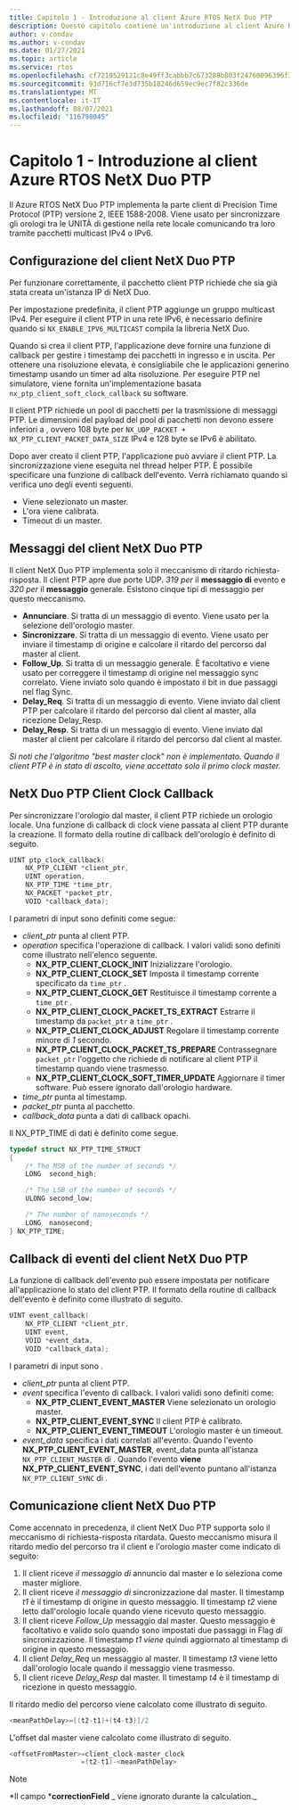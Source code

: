 ```yaml
---
title: Capitolo 1 - Introduzione al client Azure RTOS NetX Duo PTP
description: Questo capitolo contiene un'introduzione al client Azure RTOS NetX Duo PTP.
author: v-condav
ms.author: v-condav
ms.date: 01/27/2021
ms.topic: article
ms.service: rtos
ms.openlocfilehash: cf7210529121c8e49ff3cabbb7c673288b803f24760096396f32f33d4a9fb7e6
ms.sourcegitcommit: 93d716cf7e3d735b18246d659ec9ec7f82c336de
ms.translationtype: MT
ms.contentlocale: it-IT
ms.lasthandoff: 08/07/2021
ms.locfileid: "116798045"
---
```

# <a name="chapter-1---introduction-to-azure-rtos-netx-duo-ptp-client"></a>Capitolo 1 - Introduzione al client Azure RTOS NetX Duo PTP

Il Azure RTOS NetX Duo PTP implementa la parte client di Precision Time Protocol (PTP) versione 2, IEEE 1588-2008. Viene usato per sincronizzare gli orologi tra le UNITÀ di gestione nella rete locale comunicando tra loro tramite pacchetti multicast IPv4 o IPv6.

## <a name="netx-duo-ptp-client-setup"></a>Configurazione del client NetX Duo PTP

Per funzionare correttamente, il pacchetto client PTP richiede che sia già stata creata un'istanza IP di NetX Duo.

Per impostazione predefinita, il client PTP aggiunge un gruppo multicast IPv4. Per eseguire il client PTP in una rete IPv6, è necessario definire quando si `NX_ENABLE_IPV6_MULTICAST` compila la libreria NetX Duo.

Quando si crea il client PTP, l'applicazione deve fornire una funzione di callback per gestire i timestamp dei pacchetti in ingresso e in uscita. Per ottenere una risoluzione elevata, è consigliabile che le applicazioni generino timestamp usando un timer ad alta risoluzione. Per eseguire PTP nel simulatore, viene fornita un'implementazione basata `nx_ptp_client_soft_clock_callback` su software.

Il client PTP richiede un pool di pacchetti per la trasmissione di messaggi PTP. Le dimensioni del payload del pool di pacchetti non devono essere inferiori a , ovvero 108 byte per `NX_UDP_PACKET + NX_PTP_CLIENT_PACKET_DATA_SIZE` IPv4 e 128 byte se IPv6 è abilitato.

Dopo aver creato il client PTP, l'applicazione può avviare il client PTP. La sincronizzazione viene eseguita nel thread helper PTP. È possibile specificare una funzione di callback dell'evento. Verrà richiamato quando si verifica uno degli eventi seguenti.
* Viene selezionato un master. 
* L'ora viene calibrata.
* Timeout di un master.

## <a name="netx-duo-ptp-client-messages"></a>Messaggi del client NetX Duo PTP

Il client NetX Duo PTP implementa solo il meccanismo di ritardo richiesta-risposta. Il client PTP apre due porte UDP. *319 per* il **messaggio di** evento e *320 per* il **messaggio** generale. Esistono cinque tipi di messaggio per questo meccanismo.

* **Annunciare**. Si tratta di un messaggio di evento. Viene usato per la selezione dell'orologio master.
* **Sincronizzare**. Si tratta di un messaggio di evento. Viene usato per inviare il timestamp di origine e calcolare il ritardo del percorso dal master al client.
* **Follow_Up**. Si tratta di un messaggio generale. È facoltativo e viene usato per correggere il timestamp di origine nel messaggio sync correlato. Viene inviato solo quando è impostato il bit in due passaggi nel flag Sync.
* **Delay_Req**. Si tratta di un messaggio di evento. Viene inviato dal client PTP per calcolare il ritardo del percorso dal client al master, alla ricezione Delay_Resp.
* **Delay_Resp**. Si tratta di un messaggio di evento. Viene inviato dal master al client per calcolare il ritardo del percorso dal client al master.

*Si noti che l'algoritmo "best master clock" non è implementato. Quando il client PTP è in stato di ascolto, viene accettato solo il primo clock master.*

## <a name="netx-duo-ptp-client-clock-callback"></a>NetX Duo PTP Client Clock Callback
Per sincronizzare l'orologio dal master, il client PTP richiede un orologio locale. Una funzione di callback di clock viene passata al client PTP durante la creazione. Il formato della routine di callback dell'orologio è definito di seguito.
```C
UINT ptp_clock_callback(
    NX_PTP_CLIENT *client_ptr, 
    UINT operation,
    NX_PTP_TIME *time_ptr, 
    NX_PACKET *packet_ptr,
    VOID *callback_data);
```
I parametri di input sono definiti come segue:
* *client_ptr* punta al client PTP.
* *operation* specifica l'operazione di callback. I valori validi sono definiti come illustrato nell'elenco seguente.
  * **NX_PTP_CLIENT_CLOCK_INIT** Inizializzare l'orologio.
  * **NX_PTP_CLIENT_CLOCK_SET** Imposta il timestamp corrente specificato da `time_ptr` .
  * **NX_PTP_CLIENT_CLOCK_GET** Restituisce il timestamp corrente a `time_ptr` .
  * **NX_PTP_CLIENT_CLOCK_PACKET_TS_EXTRACT** Estrarre il timestamp da `packet_ptr` a `time_ptr` .
  * **NX_PTP_CLIENT_CLOCK_ADJUST** Regolare il timestamp corrente minore di *1* secondo.
  * **NX_PTP_CLIENT_CLOCK_PACKET_TS_PREPARE** Contrassegnare `packet_ptr` l'oggetto che richiede di notificare al client PTP il timestamp quando viene trasmesso.
  * **NX_PTP_CLIENT_CLOCK_SOFT_TIMER_UPDATE** Aggiornare il timer software. Può essere ignorato dall'orologio hardware.
* *time_ptr* punta al timestamp.
* *packet_ptr* punta al pacchetto.
* *callback_data* punta a dati di callback opachi.

Il NX_PTP_TIME di dati è definito come segue.
```C
typedef struct NX_PTP_TIME_STRUCT
{
    /* The MSB of the number of seconds */
    LONG  second_high;

    /* The LSB of the number of seconds */
    ULONG second_low;

    /* The number of nanoseconds */
    LONG  nanosecond;
} NX_PTP_TIME;
```

## <a name="netx-duo-ptp-client-event-callback"></a>Callback di eventi del client NetX Duo PTP
La funzione di callback dell'evento può essere impostata per notificare all'applicazione lo stato del client PTP. Il formato della routine di callback dell'evento è definito come illustrato di seguito.
```C
UINT event_callback(
    NX_PTP_CLIENT *client_ptr, 
    UINT event, 
    VOID *event_data, 
    VOID *callback_data);
```
I parametri di input sono .
* *client_ptr* punta al client PTP.
* *event* specifica l'evento di callback. I valori validi sono definiti come:
  * **NX_PTP_CLIENT_EVENT_MASTER** Viene selezionato un orologio master.
  * **NX_PTP_CLIENT_EVENT_SYNC** Il client PTP è calibrato.
  * **NX_PTP_CLIENT_EVENT_TIMEOUT** L'orologio master è un timeout.
* *event_data* specifica i dati correlati all'evento. Quando l'evento **NX_PTP_CLIENT_EVENT_MASTER**, event_data punta all'istanza `NX_PTP_CLIENT_MASTER` di . Quando l'evento **viene NX_PTP_CLIENT_EVENT_SYNC**, i dati dell'evento puntano all'istanza `NX_PTP_CLIENT_SYNC` di .

## <a name="netx-duo-ptp-client-communication"></a>Comunicazione client NetX Duo PTP
Come accennato in precedenza, il client NetX Duo PTP supporta solo il meccanismo di richiesta-risposta ritardata. Questo meccanismo misura il ritardo medio del percorso tra il client e l'orologio master come indicato di seguito:
1. Il client riceve *il messaggio di* annuncio dal master e lo seleziona come master migliore.
1. Il client riceve *il messaggio di* sincronizzazione dal master. Il timestamp *t1* è il timestamp di origine in questo messaggio. Il timestamp *t2* viene letto dall'orologio locale quando viene ricevuto questo messaggio.
1. Il client riceve *Follow_Up* messaggio dal master. Questo messaggio è facoltativo e valido solo quando sono impostati due passaggi in Flag *di* sincronizzazione. Il timestamp *t1 viene* quindi aggiornato al timestamp di origine in questo messaggio.
1. Il client *Delay_Req* un messaggio al master. Il timestamp *t3* viene letto dall'orologio locale quando il messaggio viene trasmesso.
1. Il client riceve *Delay_Resp* dal master. Il timestamp *t4* è il timestamp di ricezione in questo messaggio.

Il ritardo medio del percorso viene calcolato come illustrato di seguito.
```C
<meanPathDelay>=[(t2-t1)+(t4-t3)]/2
```
L'offset dal master viene calcolato come illustrato di seguito.
```C
<offsetFromMaster>=client_clock-master_clock
                  =(t2-t1)-<meanPathDelay>
```

> [!NOTE]
> *Il campo ***correctionField** _ viene ignorato durante la calculation._